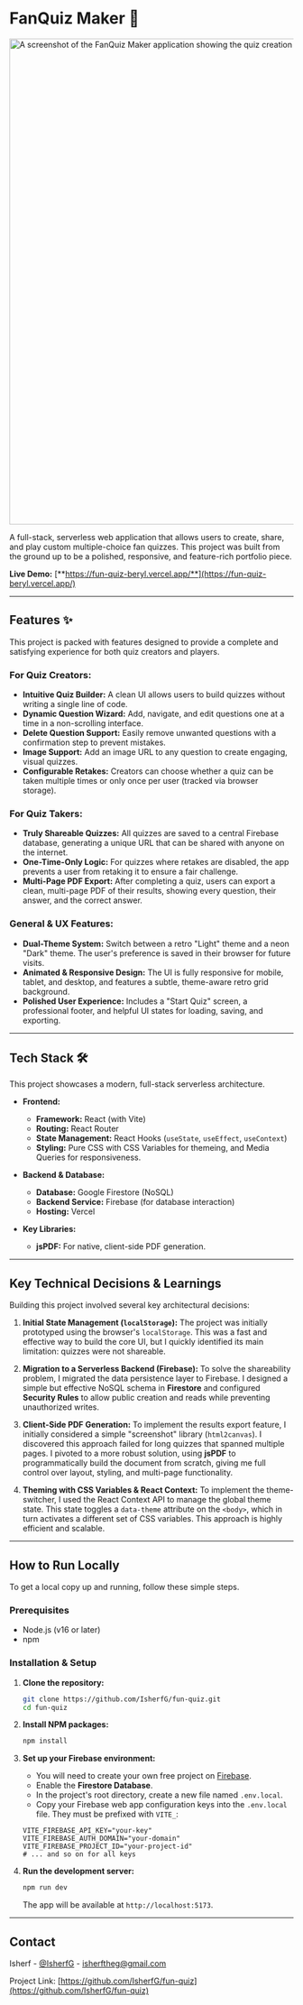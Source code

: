 # FanQuiz Maker 🚀

<img width="1087" height="862" alt="A screenshot of the FanQuiz Maker application showing the quiz creation interface in light mode." src="https://github.com/user-attachments/assets/fe3e4aa7-8dba-4a82-b639-8abb6fdad485" />

A full-stack, serverless web application that allows users to create, share, and play custom multiple-choice fan quizzes. This project was built from the ground up to be a polished, responsive, and feature-rich portfolio piece.

**Live Demo:** [**https://fun-quiz-beryl.vercel.app/**](https://fun-quiz-beryl.vercel.app/)

---

## Features ✨

This project is packed with features designed to provide a complete and satisfying experience for both quiz creators and players.

### For Quiz Creators:
*   **Intuitive Quiz Builder:** A clean UI allows users to build quizzes without writing a single line of code.
*   **Dynamic Question Wizard:** Add, navigate, and edit questions one at a time in a non-scrolling interface.
*   **Delete Question Support:** Easily remove unwanted questions with a confirmation step to prevent mistakes.
*   **Image Support:** Add an image URL to any question to create engaging, visual quizzes.
*   **Configurable Retakes:** Creators can choose whether a quiz can be taken multiple times or only once per user (tracked via browser storage).

### For Quiz Takers:
*   **Truly Shareable Quizzes:** All quizzes are saved to a central Firebase database, generating a unique URL that can be shared with anyone on the internet.
*   **One-Time-Only Logic:** For quizzes where retakes are disabled, the app prevents a user from retaking it to ensure a fair challenge.
*   **Multi-Page PDF Export:** After completing a quiz, users can export a clean, multi-page PDF of their results, showing every question, their answer, and the correct answer.

### General & UX Features:
*   **Dual-Theme System:** Switch between a retro "Light" theme and a neon "Dark" theme. The user's preference is saved in their browser for future visits.
*   **Animated & Responsive Design:** The UI is fully responsive for mobile, tablet, and desktop, and features a subtle, theme-aware retro grid background.
*   **Polished User Experience:** Includes a "Start Quiz" screen, a professional footer, and helpful UI states for loading, saving, and exporting.

---

## Tech Stack 🛠️

This project showcases a modern, full-stack serverless architecture.

*   **Frontend:**
    *   **Framework:** React (with Vite)
    *   **Routing:** React Router
    *   **State Management:** React Hooks (`useState`, `useEffect`, `useContext`)
    *   **Styling:** Pure CSS with CSS Variables for themeing, and Media Queries for responsiveness.

*   **Backend & Database:**
    *   **Database:** Google Firestore (NoSQL)
    *   **Backend Service:** Firebase (for database interaction)
    *   **Hosting:** Vercel

*   **Key Libraries:**
    *   **jsPDF:** For native, client-side PDF generation.

---

## Key Technical Decisions & Learnings

Building this project involved several key architectural decisions:

1.  **Initial State Management (`localStorage`):** The project was initially prototyped using the browser's `localStorage`. This was a fast and effective way to build the core UI, but I quickly identified its main limitation: quizzes were not shareable.

2.  **Migration to a Serverless Backend (Firebase):** To solve the shareability problem, I migrated the data persistence layer to Firebase. I designed a simple but effective NoSQL schema in **Firestore** and configured **Security Rules** to allow public creation and reads while preventing unauthorized writes.

3.  **Client-Side PDF Generation:** To implement the results export feature, I initially considered a simple "screenshot" library (`html2canvas`). I discovered this approach failed for long quizzes that spanned multiple pages. I pivoted to a more robust solution, using **jsPDF** to programmatically build the document from scratch, giving me full control over layout, styling, and multi-page functionality.

4.  **Theming with CSS Variables & React Context:** To implement the theme-switcher, I used the React Context API to manage the global theme state. This state toggles a `data-theme` attribute on the `<body>`, which in turn activates a different set of CSS variables. This approach is highly efficient and scalable.

---

## How to Run Locally

To get a local copy up and running, follow these simple steps.

### Prerequisites

*   Node.js (v16 or later)
*   npm

### Installation & Setup

1.  **Clone the repository:**
    ```sh
    git clone https://github.com/IsherfG/fun-quiz.git
    cd fun-quiz
    ```

2.  **Install NPM packages:**
    ```sh
    npm install
    ```

3.  **Set up your Firebase environment:**
    *   You will need to create your own free project on [Firebase](https://firebase.google.com/).
    *   Enable the **Firestore Database**.
    *   In the project's root directory, create a new file named `.env.local`.
    *   Copy your Firebase web app configuration keys into the `.env.local` file. They must be prefixed with `VITE_`:
      ```
      VITE_FIREBASE_API_KEY="your-key"
      VITE_FIREBASE_AUTH_DOMAIN="your-domain"
      VITE_FIREBASE_PROJECT_ID="your-project-id"
      # ... and so on for all keys
      ```

4.  **Run the development server:**
    ```sh
    npm run dev
    ```
    The app will be available at `http://localhost:5173`.

---

## Contact

Isherf - [@IsherfG](https://twitter.com/IsherfG) - isherftheg@gmail.com

Project Link: [https://github.com/IsherfG/fun-quiz](https://github.com/IsherfG/fun-quiz)
